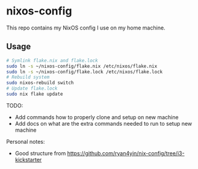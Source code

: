# nixos-config

This repo contains my NixOS config I use on my home machine.

## Usage

```sh
# Symlink flake.nix and flake.lock
sudo ln -s ~/nixos-config/flake.nix /etc/nixos/flake.nix
sudo ln -s ~/nixos-config/flake.lock /etc/nixos/flake.lock
# Rebuild system
sudo nixos-rebuild switch
# Update flake.lock
sudo nix flake update
```


TODO:
- Add commands how to properly clone and setup on new machine
- Add docs on what are the extra commands needed to run to setup new machine

Personal notes:
- Good structure from https://github.com/ryan4yin/nix-config/tree/i3-kickstarter
